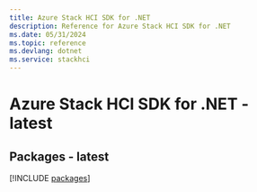 ```yaml
---
title: Azure Stack HCI SDK for .NET
description: Reference for Azure Stack HCI SDK for .NET
ms.date: 05/31/2024
ms.topic: reference
ms.devlang: dotnet
ms.service: stackhci
---
```

# Azure Stack HCI SDK for .NET - latest
## Packages - latest
[!INCLUDE [packages](stack-hci-index.md)]